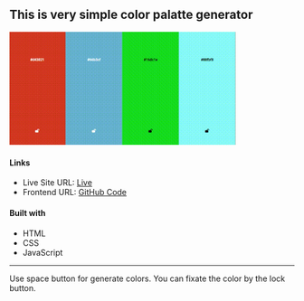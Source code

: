 ## This is very simple color palatte generator

<img src="./preview.gif" width="400" />

#### Links 
- Live Site URL: [Live](https://arsenjijavadze.github.io/js-colors/)
- Frontend URL: [GitHub Code](https://github.com/arsenjijavadze/js-colors)

#### Built with
- HTML
- CSS
- JavaScript
<hr/>


Use space button for generate colors.
You can fixate the color by the lock button.